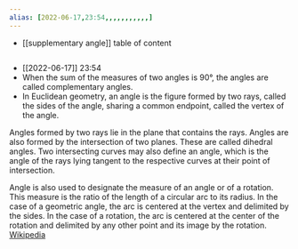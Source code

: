 ```yaml
---
alias: [2022-06-17,23:54,,,,,,,,,,,]
---
```

- [[supplementary angle]]
table of content
```toc
```

- [[2022-06-17]] 23:54
- When the sum of the measures of two angles is 90°, the angles are called complementary angles.
- In Euclidean geometry, an angle is the figure formed by two rays, called the sides of the angle, sharing a common endpoint, called the vertex of the angle.

Angles formed by two rays lie in the plane that contains the rays. Angles are also formed by the intersection of two planes. These are called dihedral angles. Two intersecting curves may also define an angle, which is the angle of the rays lying tangent to the respective curves at their point of intersection. 

Angle is also used to designate the measure of an angle or of a rotation. This measure is the ratio of the length of a circular arc to its radius. In the case of a geometric angle, the arc is centered at the vertex and delimited by the sides. In the case of a rotation, the arc is centered at the center of the rotation and delimited by any other point and its image by the rotation.
[Wikipedia](https://en.wikipedia.org/wiki/Angle)